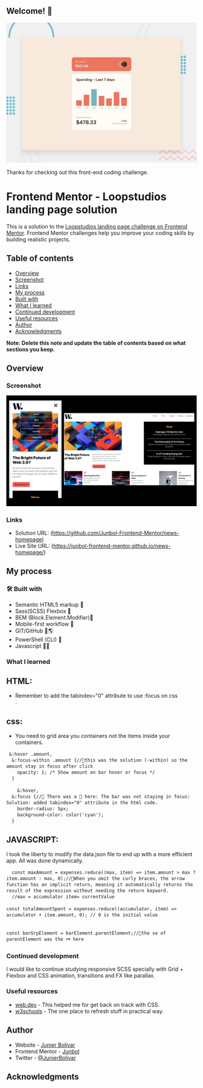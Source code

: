 ## Welcome! 👋

![Design preview for the Loopstudios landing page coding challenge](./design/desktop-preview.jpg)

Thanks for checking out this front-end coding challenge.

# Frontend Mentor - Loopstudios landing page solution

This is a solution to the [Loopstudios landing page challenge on Frontend Mentor](https://www.frontendmentor.io/challenges/loopstudios-landing-page-N88J5Onjw). Frontend Mentor challenges help you improve your coding skills by building realistic projects.

## Table of contents

- [Overview](#overview)
- [Screenshot](#screenshot)
- [Links](#links)
- [My process](#my-process)
- [Built with](#built-with)
- [What I learned](#what-i-learned)
- [Continued development](#continued-development)
- [Useful resources](#useful-resources)
- [Author](#author)
- [Acknowledgments](#acknowledgments)

**Note: Delete this note and update the table of contents based on what sections you keep.**

## Overview

### Screenshot

![](./assets/images/screenshot.jpg)

### Links

- Solution URL: (https://github.com/Junbol-Frontend-Mentor/news-homepage)
- Live Site URL: (https://junbol-frontend-mentor.github.io/news-homepage/)

## My process

### 🛠 Built with

- Semantic HTML5 markup 🧾
- Sass(SCSS) Flexbox 🎨
- BEM (Block.Element.Modifier)🧾
- Mobile-first workflow 📱
- GIT/GitHub 🧾🌎
- PowerShell (CLI) 🧾
- Javascript 🤖🚀

### What I learned

## HTML:

- Remember to add the tabindex="0" attribute to use :focus on css <div class="bar barMon" tabindex="0"></div>.

## css:

- You need to grid area you containers not the items inside your containers.

```
 &:hover .amount,
  &:focus-within .amount {//🚩this was the solution (-within) so the amount stay in focus after click
    opacity: 1; /* Show amount on bar hover or focus */
  }

    &:hover,
  &:focus {//🚩 There was a 🐞 here: The bar was not staying in focus: Solution: added tabindex="0" attribute in the html code.
    border-radius: 5px;
    background-color: color('cyan');
  }

```

## JAVASCRIPT:

I took the liberty to modify the data.json file to end up with a more efficient app. All was done dynamically.

```
  const maxAmount = expenses.reduce((max, item) => item.amount > max ? item.amount : max, 0);//🚩When you omit the curly braces, the arrow function has an implicit return, meaning it automatically returns the result of the expression without needing the return keyword.
  //max = accumulator item= currentValue

const totalAmountSpent = expenses.reduce((accumulator, item) => accumulator + item.amount, 0); // 0 is the initial value


const barGrpElement = barElement.parentElement;//🚩the se of parentElement was the 🗝️ here

```

### Continued development

I would like to continue studying responsive SCSS specially with Grid + Flexbox and CSS animation, transitions and FX like parallax.

### Useful resources

- [web.dev](https://web.dev/learn/css) - This helped me for get back on track with CSS.
- [w3schools](https://www.w3schools.com/css/default.asp) - The one place to refresh stuff in practical way.

## Author

- Website - [Junier Bolivar](https://www.bolivarcreativedesign.com)
- Frontend Mentor - [Junbol](https://www.frontendmentor.io/profile/Junbol)
- Twitter - [@JunierBolivar](https://www.twitter.com/@JunierBolivar)

## Acknowledgments
